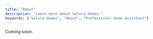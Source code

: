 ```yaml
---
title: "About"
description: "Learn more about Selora Homes."
keywords: ["Selora Homes", "About", "Professional Home Assistant"]
---
```


Coming soon.

